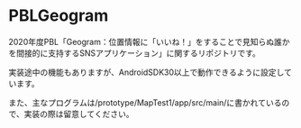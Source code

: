 # PBLGeogram
2020年度PBL「Geogram：位置情報に「いいね！」をすることで見知らぬ誰かを間接的に支持するSNSアプリケーション」に関するリポジトリです。

実装途中の機能もありますが、AndroidSDK30以上で動作できるように設定しています。

また、主なプログラムは/prototype/MapTest1/app/src/main/に書かれているので、実装の際は留意してください。
